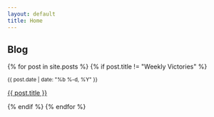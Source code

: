 ```yaml
---
layout: default
title: Home
---
```


## Blog

{% for post in site.posts %}
{% if post.title != "Weekly Victories" %}

<div class="post">
  <small>{{ post.date | date: "%b %-d, %Y" }}</small>
  <p><a href="{{ post.url }}">{{ post.title }}</a></p>
</div>
{% endif %}
{% endfor %}